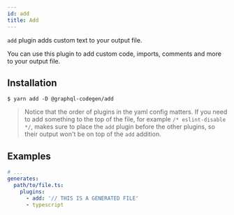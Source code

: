 ```yaml
---
id: add
title: Add
---
```


`add` plugin adds custom text to your output file.

You can use this plugin to add custom code, imports, comments and more to your output file.

## Installation

    $ yarn add -D @graphql-codegen/add
    
    
> Notice that the order of plugins in the yaml config matters.
> If you need to add something to the top of the file, for example `/* eslint-disable */`, makes sure to place the `add` plugin before the other plugins, so their output won't be on top of the `add` addition.

## Examples

```yaml
# ...
generates:
  path/to/file.ts:
    plugins:
      - add: '// THIS IS A GENERATED FILE'
      - typescript
```
